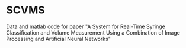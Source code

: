 # SCVMS
Data and matlab code for paper "A System for Real-Time Syringe Classification and Volume Measurement Using a Combination of Image Processing and Artificial Neural Networks"
